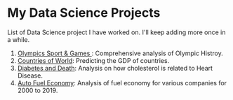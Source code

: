# My Data Science Projects
List of Data Science project I have worked on. I'll keep adding more once in a while.

1. [Olympics Sport & Games ](https://github.com/pradeepsinngh/Data-Science-Projects/tree/master/Olympics%20Sports%20and%20Games): Comprehensive analysis of Olympic Histroy.
2. [Countries of World](https://github.com/pradeepsinngh/Data-Science-Projects/tree/master/Countries%20of%20World): Predicting the GDP of countries.
3. [Diabetes and Death](https://github.com/pradeepsinngh/Data-Science-Projects/tree/master/Dieat%20and%20Death): Analysis on how cholesterol is related to Heart Disease.
4. [Auto Fuel Economy](https://github.com/pradeepsinngh/Data-Science-Projects/tree/master/Auto%20Fuel%20Economy): Analysis of fuel economy for various companies for 2000 to 2019.

